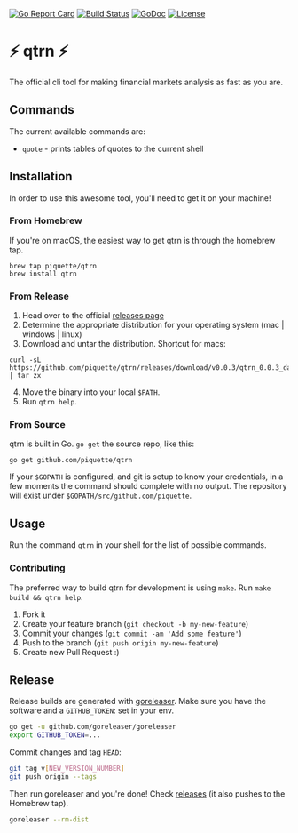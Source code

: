 [![Go Report Card](https://goreportcard.com/badge/github.com/piquette/qtrn)](https://goreportcard.com/badge/github.com/piquette/qtrn)
[![Build Status](https://travis-ci.org/piquette/qtrn.svg?branch=master)](https://travis-ci.org/piquette/qtrn)
[![GoDoc](https://godoc.org/github.com/piquette/qtrn?status.svg)](https://godoc.org/github.com/piquette/qtrn)
[![License](https://img.shields.io/badge/License-Apache%202.0-blue.svg)](https://opensource.org/licenses/Apache-2.0)

# :zap: qtrn :zap:
The official cli tool for making financial markets analysis as fast as you are.

## Commands
The current available commands are:
* `quote` - prints tables of quotes to the current shell

## Installation
In order to use this awesome tool, you'll need to get it on your machine!

### From Homebrew
If you're on macOS, the easiest way to get qtrn is through the homebrew tap.
```
brew tap piquette/qtrn
brew install qtrn
```

### From Release
1. Head over to the official [releases page](https://github.com/piquette/qtrn/releases)
2. Determine the appropriate distribution for your operating system (mac | windows | linux)
3. Download and untar the distribution. Shortcut for macs:
```
curl -sL https://github.com/piquette/qtrn/releases/download/v0.0.3/qtrn_0.0.3_darwin_amd64.tar.gz | tar zx
```
4. Move the binary into your local `$PATH`.
5. Run `qtrn help`.

### From Source
qtrn is built in Go. `go get` the source repo, like this:

```
go get github.com/piquette/qtrn
```

If your `$GOPATH` is configured, and git is setup to know your credentials, in a few moments the command should complete with no output. The repository will exist under `$GOPATH/src/github.com/piquette`.

## Usage
Run the command `qtrn` in your shell for the list of possible commands.

### Contributing
The preferred way to build qtrn for development is using `make`. Run `make build && qtrn help`.

1. Fork it
2. Create your feature branch (`git checkout -b my-new-feature`)
3. Commit your changes (`git commit -am 'Add some feature'`)
4. Push to the branch (`git push origin my-new-feature`)
5. Create new Pull Request :)


## Release

Release builds are generated with [goreleaser]. Make sure you have the software
and a `GITHUB_TOKEN`: set in your env.

``` sh
go get -u github.com/goreleaser/goreleaser
export GITHUB_TOKEN=...
```

Commit changes and tag `HEAD`:

``` sh
git tag v[NEW_VERSION_NUMBER]
git push origin --tags
```

Then run goreleaser and you're done! Check [releases] (it also pushes to the
Homebrew tap).

``` sh
goreleaser --rm-dist
```

[goreleaser]: https://github.com/goreleaser/goreleaser
[releases]: https://github.com/piquette/qtrn/releases
